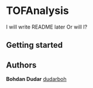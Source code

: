 # TOFAnalysis

I will write README later
Or will I?
## Getting started


## Authors

**Bohdan Dudar** [dudarboh](https://github.com/dudarboh)
